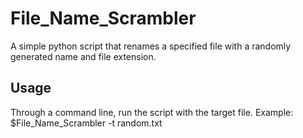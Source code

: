 # File_Name_Scrambler
A simple python script that renames a specified file with a randomly generated name and file extension.

Usage
-

Through a command line, run the script with the target file.
Example: $File_Name_Scrambler -t random.txt

